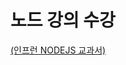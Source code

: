 # 노드 강의 수강 
[(인프런 NODEJS 교과서)](https://www.inflearn.com/course/%EB%85%B8%EB%93%9C-js-%EA%B5%90%EA%B3%BC%EC%84%9C/dashboard)

